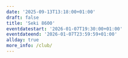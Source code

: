 ```yaml
---
date: '2025-09-13T13:18:00+01:00'
draft: false
title: 'Seki 8600'
eventdatestart: '2026-01-07T19:30:00+01:00'
eventdateend: '2026-01-07T23:59:59+01:00'
allday: true
more_info: /club/
---
```

